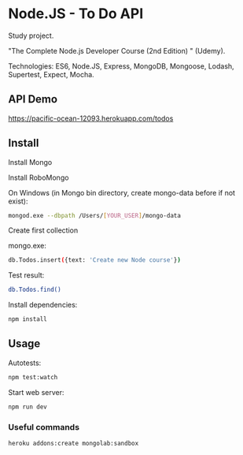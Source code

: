 # Node.JS - To Do API

Study project.

"The Complete Node.js Developer Course (2nd Edition) " (Udemy).

Technologies: ES6, Node.JS, Express, MongoDB, Mongoose, Lodash, Supertest, Expect, Mocha.

## API Demo

https://pacific-ocean-12093.herokuapp.com/todos


## Install

Install Mongo

Install RoboMongo

On Windows (in Mongo bin directory, create mongo-data before if not exist):
````bash
mongod.exe --dbpath /Users/[YOUR_USER]/mongo-data
````

Create first collection

mongo.exe:
````bash
db.Todos.insert({text: 'Create new Node course'})
````

Test result:
````bash
db.Todos.find()
````

Install dependencies:
````bash
npm install
````

## Usage

Autotests:
````bash
npm test:watch
````

Start web server:
````bash
npm run dev
````


### Useful commands

````bash
heroku addons:create mongolab:sandbox
````
